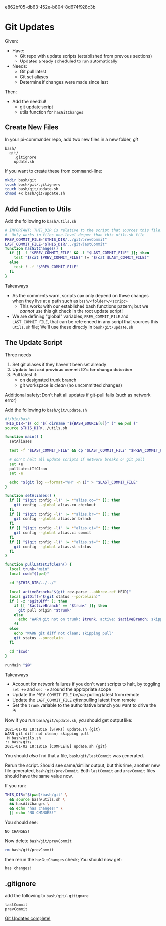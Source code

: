 e862bf05-db63-452e-b804-8d674f928c3b

# Git Updates

Given:
- Have:
  - Git repo with update scripts (established from previous sections)
  - Updates already scheduled to run automatically
- Needs:
  - Git pull latest
  - Git set aliases
  - Determine if changes were made since last 

Then:
- Add the needful!
  - git update script
  - utils function for `hasGitChanges`

## Create New Files

In your pi-commander repo, add two new files in a new folder, _git_

```
bash/
  git/
    .gitignore
    update.sh
```

If you want to create these from command-line:

```bash
mkdir bash/git
touch bash/git/.gitignore
touch bash/git/update.sh
chmod +x bash/git/update.sh
```

## Add Function to Utils

Add the following to `bash/utils.sh`

```bash
# IMPORTANT: THIS_DIR is relative to the script that sources this file.
#  Only works in files one-level deeper than this utils.sh file
PREV_COMMIT_FILE="$THIS_DIR/../git/prevCommit"
LAST_COMMIT_FILE="$THIS_DIR/../git/lastCommit"
function hasGitChanges() {
  if [[ -f "$PREV_COMMIT_FILE" && -f "$LAST_COMMIT_FILE" ]]; then
    test "$(cat $PREV_COMMIT_FILE)" != "$(cat $LAST_COMMIT_FILE)"
  else
    test ! -f "$PREV_COMMIT_FILE"
  fi
}
```

Takeaways
- As the comments warn, scripts can only depend on these changes when they live
  at a path such as `bash/<folder>/<script>`
  - This works with our established bash functions pattern; but we _cannot_ use
    this git check in the root update script!
- We are defining "global" variables, `PREV_COMMIT_FILE` and `LAST_COMMIT_FILE`,
  that can be referenced in any script that sources this `utils.sh` file; We'll
  use these directly in `bash/git/update.sh`

## The Update Script

Three needs
1. Set git aliases if they haven't been set already
2. Update last and previous commit ID's for change detection
3. Pull latest if:
    - on designated trunk branch
    - git workspace is _clean_ (no uncommitted changes)

Additional safety: Don't halt all updates if git-pull fails (such as network error)

Add the following to `bash/git/update.sh`

```bash
#!/bin/bash
THIS_DIR="$( cd "$( dirname "${BASH_SOURCE[0]}" )" && pwd )"
source $THIS_DIR/../utils.sh

function main() {
  setAliases

  test -f "$LAST_COMMIT_FILE" && cp "$LAST_COMMIT_FILE" "$PREV_COMMIT_FILE"

  # don't halt all update scripts if network breaks on git pull
  set +e
  pullLatestIfClean
  set -e

  echo "$(git log --format="%H" -n 1)" > "$LAST_COMMIT_FILE"
}

function setAliases() {
  if [[ "$(git config -l)" != *"alias.co="* ]]; then
    git config --global alias.co checkout
  fi
  if [[ "$(git config -l)" != *"alias.br="* ]]; then
    git config --global alias.br branch
  fi
  if [[ "$(git config -l)" != *"alias.ci="* ]]; then
    git config --global alias.ci commit
  fi
  if [[ "$(git config -l)" != *"alias.st="* ]]; then
    git config --global alias.st status
  fi
}

function pullLatestIfClean() {
  local trunk="main"
  local cwd="$(pwd)"

  cd "$THIS_DIR/../../"

  local activeBranch="$(git rev-parse --abbrev-ref HEAD)"
  local gitDiff="$(git status --porcelain)"
  if [ -z "$gitDiff" ]; then
    if [[ "$activeBranch" == "$trunk" ]]; then
      git pull origin "$trunk"
    else
      echo "WARN git not on trunk: $trunk, active: $activeBranch; skipping pull"
    fi
  else
    echo "WARN git diff not clean; skipping pull"
    git status --porcelain
  fi

  cd "$cwd"
}

runMain "$@"
```

Takeaways
- Account for network failures if you don't want scripts to halt, by toggling
  `set +e` and `set -e` around the appropriate scope
- Update the `PREV_COMMIT_FILE` _before_ pulling latest from remote
- Update the `LAST_COMMIT_FILE` _after_ pulling latest from remote
- Set the `trunk` variable to the authoritative branch you want to drive the Pi

Now if you run `bash/git/update.sh`, you should get output like:

```log
2021-01-02 18:18:16 [START] update.sh {git}
WARN git diff not clean; skipping pull
 M bash/utils.sh
?? bash/git/
2021-01-02 18:18:16 [COMPLETE] update.sh {git}
```

You should _also_ find that a file, `bash/git/lastCommit` was generated.

Rerun the script. Should see same/similar output, but this time, another new
file generated, `bash/git/prevCommit`. Both `lastCommit` and `prevCommit` files
should have the same value now.

If you run:

```bash
THIS_DIR="$(pwd)/bash/git" \
  && source bash/utils.sh \
  && hasGitChanges \
  && echo "has changes!" \
  || echo "NO CHANGES!"
```

You should see:
```
NO CHANGES!
```

Now delete `bash/git/prevCommit`
```bash
rm bash/git/prevCommit
```

then rerun the `hasGitChanges` check; You should now get:
```
has changes!
```

## .gitignore

add the following to `bash/git/.gitignore`

```.gitignore
lastCommit
prevCommit
```

[Git Updates complete!](https://github.com/tveal/template-pi-commander/compare/v0.5-node...v0.6-git)
